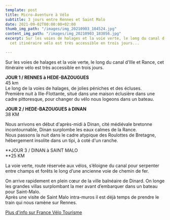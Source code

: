 ```yaml
---
template: post
title: Micro-Aventure à Vélo
subtitle: 3 jours entre Rennes et Saint Malo
date: 2021-09-02T00:00:00+02:00
thumb_img_path: "/images/img_20210903_104524.jpg"
content_img_path: "/images/img_20210903_183056.jpg"
excerpt: Sur les voies de halages et la voie verte, le long du canal d'Ille et Rance,
  cet itinéraire vélo est très accessible en trois jours...

---
```

Sur les voies de halages et la voie verte, le long du canal d'Ille et Rance, cet itinéraire vélo est très accessible en trois jours.   
  
**JOUR 1 / RENNES à HEDE-BAZOUGUES**   
45 km   
Le long de la voies de halages, de jolies péniches et des écluses.   
Première nuit à Ille-Flottante, situé dans une maison éclusière dans une cadre pittoresque, pour changer du vélo nous logeons dans un bateau.  
  
**JOUR 2 / HEDE-BAZOUGUES à DINAN**  
38 KM 

Nous arrivons en début d'après-midi à Dinan, cité médiévale bretonne incontournable, Dinan surplombe les eaux calmes de la Rance.  
Nous passons la nuit dans le cadre atypique des Roulottes de Bretagne, hébergement insolite dans un tipi, à coté d'un ranche.

**JOUR 3 / DINAN  à SAINT MALO   
**25 KM 

La voie verte, route réservée aux vélos, s’éloigne du canal pour serpenter entre champs et forêts le long d’une ancienne voie de chemin de fer.  
  
On arrive rapidement en plein cœur de la ville balnéaire de Dinard. On longe les grandes villas surplombant la mer avant d’embarquer dans un bateau pour Saint-Malo.  
Après une visite de Saint Malo intra-muros il est déjà temps de prendre le train qui nous ramène sur Rennes. 

[Plus d'info sur France Vélo Tourisme](https://www.francevelotourisme.com/itineraire/saint-malo-a-arzal-voie-2-bretagne)